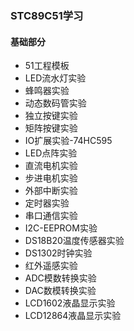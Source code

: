 ### STC89C51学习
#### 基础部分
- 51工程模板
- LED流水灯实验
- 蜂鸣器实验
- 动态数码管实验
- 独立按键实验
- 矩阵按键实验
- IO扩展实验-74HC595
- LED点阵实验
- 直流电机实验
- 步进电机实验
- 外部中断实验
- 定时器实验
- 串口通信实验
- I2C-EEPROM实验
- DS18B20温度传感器实验
- DS1302时钟实验
- 红外遥感实验
- ADC模数转换实验
- DAC数模转换实验
- LCD1602液晶显示实验
- LCD12864液晶显示实验


